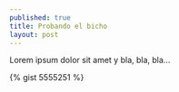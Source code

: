 ```yaml
---
published: true
title: Probando el bicho
layout: post
---
```

Lorem ipsum dolor sit amet y bla, bla, bla...

{% gist 5555251 %}